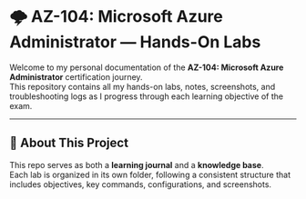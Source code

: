 # 🌩️ AZ-104: Microsoft Azure Administrator — Hands-On Labs

Welcome to my personal documentation of the **AZ-104: Microsoft Azure Administrator** certification journey.  
This repository contains all my hands-on labs, notes, screenshots, and troubleshooting logs as I progress through each learning objective of the exam.

---

## 🧭 About This Project

This repo serves as both a **learning journal** and a **knowledge base**.  
Each lab is organized in its own folder, following a consistent structure that includes objectives, key commands, configurations, and screenshots.

